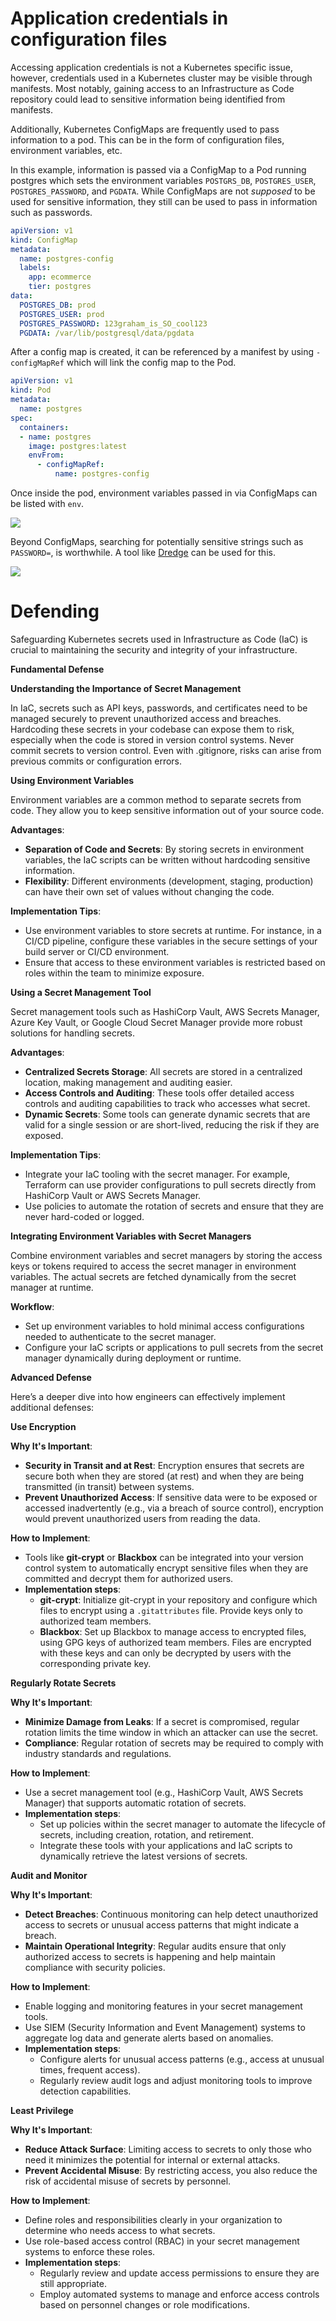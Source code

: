 # Application credentials in configuration files
Accessing application credentials is not a Kubernetes specific issue, however, credentials used in a Kubernetes cluster may be visible through manifests. Most notably, gaining access to an Infrastructure as Code repository could lead to sensitive information being identified from manifests.

Additionally, Kubernetes ConfigMaps are frequently used to pass information to a pod. This can be in the form of configuration files, environment variables, etc.

In this example, information is passed via a ConfigMap to a Pod running postgres which sets the environment variables `POSTGRS_DB`, `POSTGRES_USER`, `POSTGRES_PASSWORD`, and `PGDATA`. While ConfigMaps are not *supposed*  to be used for sensitive information, they still can be used to pass in information such as passwords.

```yaml
apiVersion: v1
kind: ConfigMap
metadata:
  name: postgres-config
  labels:
    app: ecommerce
    tier: postgres
data:
  POSTGRES_DB: prod 
  POSTGRES_USER: prod 
  POSTGRES_PASSWORD: 123graham_is_SO_cool123 
  PGDATA: /var/lib/postgresql/data/pgdata
```

After a config map is created, it can be referenced by a manifest by using `- configMapRef` which will link the config map to the Pod.

```yaml
apiVersion: v1
kind: Pod 
metadata:
  name: postgres 
spec:
  containers:
  - name: postgres
    image: postgres:latest
    envFrom:
      - configMapRef:
          name: postgres-config
```

Once inside the pod, environment variables passed in via ConfigMaps can be listed with `env`.

![](../images/Pasted%20image%2020240331145655.png)

Beyond ConfigMaps, searching for potentially sensitive strings such as `PASSWORD=`, is worthwhile. A tool like [Dredge](https://github.com/grahamhelton/dredge) can be used for this. 

![](../images/Pasted%20image%2020240331152414.png)

# Defending
Safeguarding Kubernetes secrets used in Infrastructure as Code (IaC) is crucial to maintaining the security and integrity of your infrastructure.  

**Fundamental Defense**

**Understanding the Importance of Secret Management**

In IaC, secrets such as API keys, passwords, and certificates need to be managed securely to prevent unauthorized access and breaches. Hardcoding these secrets in your codebase can expose them to risk, especially when the code is stored in version control systems. Never commit secrets to version control. Even with .gitignore, risks can arise from previous commits or configuration errors.

**Using Environment Variables**

Environment variables are a common method to separate secrets from code. They allow you to keep sensitive information out of your source code.

**Advantages**:
- **Separation of Code and Secrets**: By storing secrets in environment variables, the IaC scripts can be written without hardcoding sensitive information.
- **Flexibility**: Different environments (development, staging, production) can have their own set of values without changing the code.

**Implementation Tips**:
- Use environment variables to store secrets at runtime. For instance, in a CI/CD pipeline, configure these variables in the secure settings of your build server or CI/CD environment.
- Ensure that access to these environment variables is restricted based on roles within the team to minimize exposure.

**Using a Secret Management Tool**

Secret management tools such as HashiCorp Vault, AWS Secrets Manager, Azure Key Vault, or Google Cloud Secret Manager provide more robust solutions for handling secrets.

**Advantages**:
- **Centralized Secrets Storage**: All secrets are stored in a centralized location, making management and auditing easier.
- **Access Controls and Auditing**: These tools offer detailed access controls and auditing capabilities to track who accesses what secret.
- **Dynamic Secrets**: Some tools can generate dynamic secrets that are valid for a single session or are short-lived, reducing the risk if they are exposed.

**Implementation Tips**:
- Integrate your IaC tooling with the secret manager. For example, Terraform can use provider configurations to pull secrets directly from HashiCorp Vault or AWS Secrets Manager.
- Use policies to automate the rotation of secrets and ensure that they are never hard-coded or logged.

**Integrating Environment Variables with Secret Managers**

Combine environment variables and secret managers by storing the access keys or tokens required to access the secret manager in environment variables. The actual secrets are fetched dynamically from the secret manager at runtime.

**Workflow**:
- Set up environment variables to hold minimal access configurations needed to authenticate to the secret manager.
- Configure your IaC scripts or applications to pull secrets from the secret manager dynamically during deployment or runtime.

**Advanced Defense**

Here’s a deeper dive into how engineers can effectively implement additional defenses:

**Use Encryption**

**Why It's Important**:
- **Security in Transit and at Rest**: Encryption ensures that secrets are secure both when they are stored (at rest) and when they are being transmitted (in transit) between systems.
- **Prevent Unauthorized Access**: If sensitive data were to be exposed or accessed inadvertently (e.g., via a breach of source control), encryption would prevent unauthorized users from reading the data.

**How to Implement**:
- Tools like **git-crypt** or **Blackbox** can be integrated into your version control system to automatically encrypt sensitive files when they are committed and decrypt them for authorized users.
- **Implementation steps**:
  - **git-crypt**: Initialize git-crypt in your repository and configure which files to encrypt using a `.gitattributes` file. Provide keys only to authorized team members.
  - **Blackbox**: Set up Blackbox to manage access to encrypted files, using GPG keys of authorized team members. Files are encrypted with these keys and can only be decrypted by users with the corresponding private key.

**Regularly Rotate Secrets**

**Why It's Important**:
- **Minimize Damage from Leaks**: If a secret is compromised, regular rotation limits the time window in which an attacker can use the secret.
- **Compliance**: Regular rotation of secrets may be required to comply with industry standards and regulations.

**How to Implement**:
- Use a secret management tool (e.g., HashiCorp Vault, AWS Secrets Manager) that supports automatic rotation of secrets.
- **Implementation steps**:
  - Set up policies within the secret manager to automate the lifecycle of secrets, including creation, rotation, and retirement.
  - Integrate these tools with your applications and IaC scripts to dynamically retrieve the latest versions of secrets.

**Audit and Monitor**

**Why It's Important**:
- **Detect Breaches**: Continuous monitoring can help detect unauthorized access to secrets or unusual access patterns that might indicate a breach.
- **Maintain Operational Integrity**: Regular audits ensure that only authorized access to secrets is happening and help maintain compliance with security policies.

**How to Implement**:
- Enable logging and monitoring features in your secret management tools.
- Use SIEM (Security Information and Event Management) systems to aggregate log data and generate alerts based on anomalies.
- **Implementation steps**:
  - Configure alerts for unusual access patterns (e.g., access at unusual times, frequent access).
  - Regularly review audit logs and adjust monitoring tools to improve detection capabilities.

**Least Privilege**

**Why It's Important**:
- **Reduce Attack Surface**: Limiting access to secrets to only those who need it minimizes the potential for internal or external attacks.
- **Prevent Accidental Misuse**: By restricting access, you also reduce the risk of accidental misuse of secrets by personnel.

**How to Implement**:
- Define roles and responsibilities clearly in your organization to determine who needs access to what secrets.
- Use role-based access control (RBAC) in your secret management systems to enforce these roles.
- **Implementation steps**:
  - Regularly review and update access permissions to ensure they are still appropriate.
  - Employ automated systems to manage and enforce access controls based on personnel changes or role modifications.


